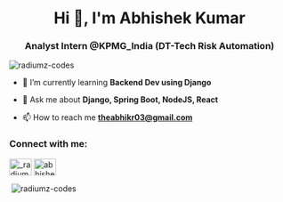 <h1 align="center">Hi 👋, I'm Abhishek Kumar</h1>
<h3 align="center">Analyst Intern @KPMG_India (DT-Tech Risk Automation)</h3>

<p align="left"> <img src="https://komarev.com/ghpvc/?username=radiumz-codes&label=Profile%20views&color=0e75b6&style=flat" alt="radiumz-codes" /> </p>

- 🌱 I’m currently learning **Backend Dev using Django**

- 💬 Ask me about **Django, Spring Boot, NodeJS, React**

- 📫 How to reach me **theabhikr03@gmail.com**

<h3 align="left">Connect with me:</h3>
<p align="left">
<a href="https://twitter.com/_radiumz" target="blank"><img align="center" src="https://raw.githubusercontent.com/rahuldkjain/github-profile-readme-generator/master/src/images/icons/Social/twitter.svg" alt="_radiumz" height="30" width="40" /></a>
<a href="https://linkedin.com/in/abhishek-kumar-radiumz" target="blank"><img align="center" src="https://raw.githubusercontent.com/rahuldkjain/github-profile-readme-generator/master/src/images/icons/Social/linked-in-alt.svg" alt="abhishek-kumar-radiumz" height="30" width="40" /></a>
</p>

<p>&nbsp;<img align="center" src="https://github-readme-stats.vercel.app/api?username=radiumz-codes&show_icons=true&theme=dracula&locale=en" alt="radiumz-codes" /></p>
